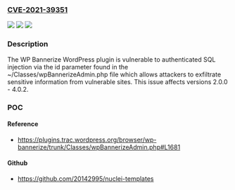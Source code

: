 ### [CVE-2021-39351](https://cve.mitre.org/cgi-bin/cvename.cgi?name=CVE-2021-39351)
![](https://img.shields.io/static/v1?label=Product&message=WP%20Bannerize&color=blue)
![](https://img.shields.io/static/v1?label=Version&message=2.0.0%20-%204.0.2%20%204.0.2%20&color=brightgreen)
![](https://img.shields.io/static/v1?label=Vulnerability&message=CWE-89%20SQL%20Injection&color=brightgreen)

### Description

The WP Bannerize WordPress plugin is vulnerable to authenticated SQL injection via the id parameter found in the ~/Classes/wpBannerizeAdmin.php file which allows attackers to exfiltrate sensitive information from vulnerable sites. This issue affects versions 2.0.0 - 4.0.2.

### POC

#### Reference
- https://plugins.trac.wordpress.org/browser/wp-bannerize/trunk/Classes/wpBannerizeAdmin.php#L1681

#### Github
- https://github.com/20142995/nuclei-templates

